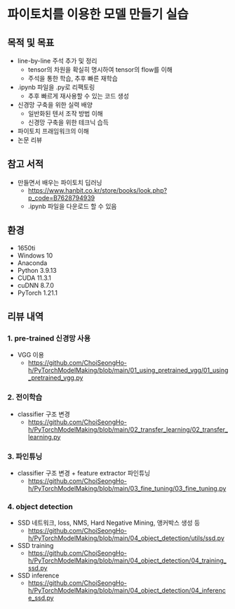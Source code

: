 # 파이토치를 이용한 모델 만들기 실습    
## 목적 및 목표   
- line-by-line 주석 추가 및 정리   
  - tensor의 차원을 확실히 명시하여 tensor의 flow를 이해   
  - 주석을 통한 학습, 추후 빠른 재학습
- .ipynb 파일을 .py로 리팩토링
  - 추후 빠르게 재사용할 수 있는 코드 생성   
- 신경망 구축을 위한 실력 배양   
  - 일반화된 텐서 조작 방법 이해   
  - 신경망 구축을 위한 테크닉 습득   
- 파이토치 프래임워크의 이해   
- 논문 리뷰
## 참고 서적
- 만들면서 배우는 파이토치 딥러닝   
  - https://www.hanbit.co.kr/store/books/look.php?p_code=B7628794939
  - .ipynb 파일을 다운로드 할 수 있음
## 환경
- 1650ti    
- Windows 10    
- Anaconda    
- Python 3.9.13    
- CUDA 11.3.1    
- cuDNN 8.7.0    
- PyTorch 1.21.1    
## 리뷰 내역
### 1. pre-trained 신경망 사용
- VGG 이용   
  - https://github.com/ChoiSeongHo-h/PyTorchModelMaking/blob/main/01_using_pretrained_vgg/01_using_pretrained_vgg.py
### 2. 전이학습
- classifier 구조 변경   
  - https://github.com/ChoiSeongHo-h/PyTorchModelMaking/blob/main/02_transfer_learning/02_transfer_learning.py
### 3. 파인튜닝
- classifier 구조 변경 + feature extractor 파인튜닝   
  - https://github.com/ChoiSeongHo-h/PyTorchModelMaking/blob/main/03_fine_tuning/03_fine_tuning.py
### 4. object detection
- SSD 네트워크, loss, NMS, Hard Negative Mining, 앵커박스 생성 등    
  - https://github.com/ChoiSeongHo-h/PyTorchModelMaking/blob/main/04_object_detection/utils/ssd.py
- SSD training
  - https://github.com/ChoiSeongHo-h/PyTorchModelMaking/blob/main/04_object_detection/04_training_ssd.py
- SSD inference
  - https://github.com/ChoiSeongHo-h/PyTorchModelMaking/blob/main/04_object_detection/04_inference_ssd.py
